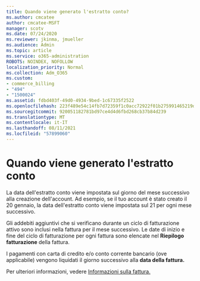 ```yaml
---
title: Quando viene generato l'estratto conto?
ms.author: cmcatee
author: cmcatee-MSFT
manager: scotv
ms.date: 07/24/2020
ms.reviewer: jkinma, jmueller
ms.audience: Admin
ms.topic: article
ms.service: o365-administration
ROBOTS: NOINDEX, NOFOLLOW
localization_priority: Normal
ms.collection: Adm_O365
ms.custom:
- commerce_billing
- "494"
- "1500024"
ms.assetid: fdbd403f-49d0-4934-9bed-1c67335f2522
ms.openlocfilehash: 223f489e54c14fb7d72359f1c0acc72922f01b275991465219d52f592267d4ed
ms.sourcegitcommit: 920051182781bd97ce4d4d6fbd268cb37b84d239
ms.translationtype: MT
ms.contentlocale: it-IT
ms.lasthandoff: 08/11/2021
ms.locfileid: "57899060"
---
```

# <a name="when-is-the-billing-statement-generated"></a>Quando viene generato l'estratto conto

La data dell'estratto conto viene impostata sul giorno del mese successivo alla creazione dell'account. Ad esempio, se il tuo account è stato creato il 20 gennaio, la data dell'estratto conto viene impostata sul 21 per ogni mese successivo.

Gli addebiti aggiuntivi che si verificano durante un ciclo di fatturazione attivo sono inclusi nella fattura per il mese successivo. Le date di inizio e fine del ciclo di fatturazione per ogni fattura sono elencate nel **Riepilogo fatturazione** della fattura.

I pagamenti con carta di credito e/o conto corrente bancario (ove applicabile) vengono liquidati il giorno successivo alla **data della fattura.**
  
Per ulteriori informazioni, vedere [Informazioni sulla fattura.](https://docs.microsoft.com/microsoft-365/commerce/billing-and-payments/understand-your-invoice2)